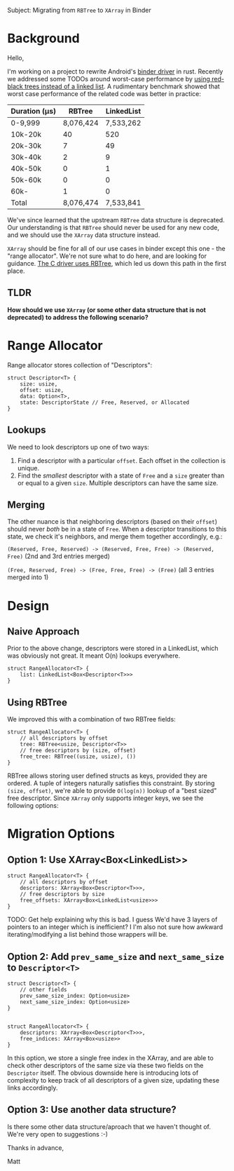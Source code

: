 Subject: Migrating from `RBTree` to `XArray` in Binder

# Background
Hello,

I'm working on a project to rewrite Android's
[binder driver](https://github.com/torvalds/linux/tree/master/drivers/android) in rust.
Recently we addressed some TODOs around worst-case performance by
[using red-black trees instead of a linked list](https://android-review.googlesource.com/c/kernel/common/+/2567935).
A rudimentary benchmark showed that worst case performance of the related code was better in practice:

| Duration (μs)| RBTree    | LinkedList |
| ------------ | --------- | ---------- |
| 0-9,999      | 8,076,424 | 7,533,262  |
| 10k-20k      | 40        | 520        |
| 20k-30k      | 7         | 49         |
| 30k-40k      | 2         | 9          |
| 40k-50k      | 0         | 1          |
| 50k-60k      | 0         | 0          |
| 60k-         | 1         | 0          |
| Total        | 8,076,474 | 7,533,841  |

We've since learned that the upstream `RBTree` data structure is deprecated.  Our understanding is that `RBTree` should
never be used for any new code, and we should use the `XArray` data structure instead.

`XArray` should be fine for all of our use cases in binder except this one - the "range allocator".
We're not sure what to do here, and are looking for guidance.  [The C driver uses
RBTree](https://github.com/torvalds/linux/blob/3f01e9fed8454dcd89727016c3e5b2fbb8f8e50c/drivers/android/binder_alloc.h#L83-L85), 
which led us down this path in the first place.

## TLDR
**How should we use `XArray` (or some other data structure that is not deprecated) to address the following scenario?**

# Range Allocator
Range allocator stores collection of "Descriptors":
```
struct Descriptor<T> {
    size: usize,
    offset: usize,
    data: Option<T>,
    state: DescriptorState // Free, Reserved, or Allocated
}
```

## Lookups
We need to look descriptors up one of two ways:
1. Find a descriptor with a particular `offset`.  Each offset in the collection is unique.
2. Find the *smallest* descriptor with a state of `Free` and a `size` greater than or equal to a given `size`.  Multiple descriptors can have the same size.

## Merging
The other nuance is that neighboring descriptors (based on their `offset`) should never *both* be in a state of `Free`.
When a descriptor transitions to this state, we check it's neighbors, and merge them together accordingly, e.g.:

`(Reserved, Free, Reserved) -> (Reserved, Free, Free) -> (Reserved, Free)` (2nd and 3rd entries merged)

`(Free, Reserved, Free) -> (Free, Free, Free) -> (Free)` (all 3 entries merged into 1)

# Design
## Naive Approach
Prior to the above change, descriptors were stored in a LinkedList, which was obviously not great. It meant O(n)
lookups everywhere.
```
struct RangeAllocator<T> {
    list: LinkedList<Box<Descriptor<T>>>
}
```

## Using RBTree
We improved this with a combination of two RBTree fields:
```
struct RangeAllocator<T> {
    // all descriptors by offset
    tree: RBTree<usize, Descriptor<T>>
    // free descriptors by (size, offset)
    free_tree: RBTree((usize, usize), ())
}
```

RBTree allows storing user defined structs as keys, provided they are ordered.  A tuple of integers naturally satisfies this constraint.
By storing `(size, offset)`, we're able to provide `O(log(n))` lookup of a "best sized" free descriptor.  Since `XArray` only supports
integer keys, we see the following options:

# Migration Options

## Option 1: Use XArray<Box<LinkedList<usize>>>
```
struct RangeAllocator<T> {
    // all descriptors by offset
    descriptors: XArray<Box<Descriptor<T>>>,
    // free descriptors by size
    free_offsets: XArray<Box<LinkedList<usize>>>
}
```

TODO: Get help explaining why this is bad.  I guess We'd have 3 layers of pointers to an integer which is inefficient? I
I'm also not sure how awkward iterating/modifying a list behind those wrappers will be.

## Option 2: Add `prev_same_size` and `next_same_size` to `Descriptor<T>`
```
struct Descriptor<T> {
    // other fields
    prev_same_size_index: Option<usize>
    next_same_size_index: Option<usize>
}


struct RangeAllocator<T> {
    descriptors: XArray<Box<Descriptor<T>>>,
    free_indices: XArray<Box<usize>>
}
```
In this option, we store a single free index in the XArray, and are able to check other descriptors of the same size
via these two fields on the `Descriptor` itself.  The obvious downside here is introducing lots of complexity to keep
track of all descriptors of a given size, updating these links accordingly.

## Option 3: Use another data structure?
Is there some other data structure/aproach that we haven't thought of.  We're very open to suggestions :-)

Thanks in advance,

Matt


